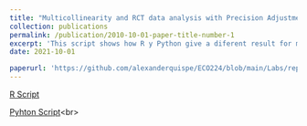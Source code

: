 ```yaml
---
title: "Multicollinearity and RCT data analysis with Precision Adjustment"
collection: publications
permalink: /publication/2010-10-01-paper-title-number-1
excerpt: 'This script shows how R y Python give a diferent result for multicollinearity and analyze RCT data from the Pennsylvania reemployment bonus experiment.'
date: 2021-10-01

paperurl: 'https://github.com/alexanderquispe/ECO224/blob/main/Labs/replication_3/Grupo4_Lab3_R.ipynb'
--- 
```


[R Script](https://github.com/alexanderquispe/ECO224/blob/main/Labs/replication_2/Grupo4_lab2_R.ipynb)<br>

[Pyhton Script]("https://github.com/alexanderquispe/ECO224/blob/main/Labs/replication_2/Grupo4_lab2_Python.ipynb")<br>

